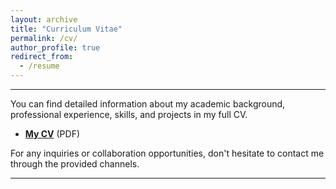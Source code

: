 ```yaml
---
layout: archive
title: "Curriculum Vitae"
permalink: /cv/
author_profile: true
redirect_from:
  - /resume
---
```

<hr>
You can find detailed information about my academic background, professional experience, skills, and projects in my full CV. 

- [**My CV**](https://github.com/Precioux/Precioux.github.io/blob/master/files/SaminMahdipour-CV.pdf) (PDF)

For any inquiries or collaboration opportunities, don't hesitate to contact me through the provided channels.

---
